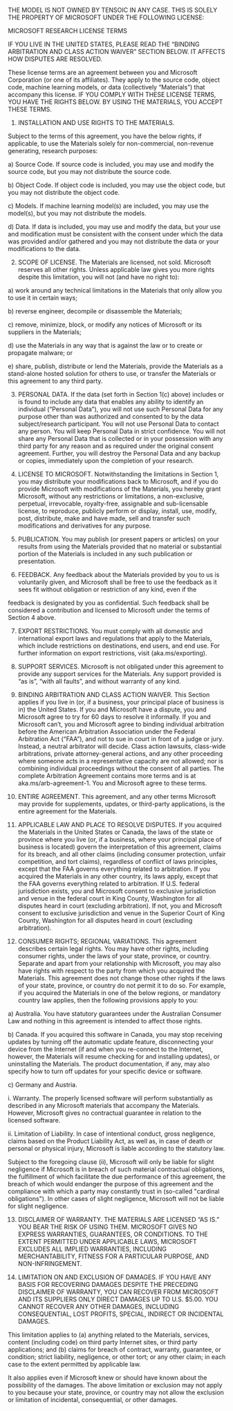THE MODEL IS NOT OWNED BY TENSOIC IN ANY CASE. THIS IS SOLELY THE PROPERTY OF MICROSOFT UNDER THE FOLLOWING LICENSE:

MICROSOFT RESEARCH LICENSE TERMS

IF YOU LIVE IN THE UNITED STATES, PLEASE READ THE “BINDING ARBITRATION AND CLASS ACTION WAIVER” SECTION BELOW. IT AFFECTS HOW DISPUTES ARE RESOLVED.

These license terms are an agreement between you and Microsoft Corporation (or one of its affiliates). They apply to the source code, object code, machine learning models, or data (collectively “Materials”) that accompany this license. IF YOU COMPLY WITH THESE LICENSE TERMS, YOU HAVE THE RIGHTS BELOW. BY USING THE MATERIALS, YOU ACCEPT THESE TERMS.

1) INSTALLATION AND USE RIGHTS TO THE MATERIALS.

Subject to the terms of this agreement, you have the below rights, if applicable, to use the Materials solely for non-commercial, non-revenue generating, research purposes:

a) Source Code. If source code is included, you may use and modify the source code, but you may not distribute the source code.

b) Object Code. If object code is included, you may use the object code, but you may not distribute the object code.

c) Models. If machine learning model(s) are included, you may use the model(s), but you may not distribute the models.

d) Data. If data is included, you may use and modify the data, but your use and modification must be consistent with the consent under which the data was provided and/or gathered and you may not distribute the data or your modifications to the data.

2) SCOPE OF LICENSE. The Materials are licensed, not sold. Microsoft reserves all other rights. Unless applicable law gives you more rights despite this limitation, you will not (and have no right to):

a) work around any technical limitations in the Materials that only allow you to use it in certain ways;

b) reverse engineer, decompile or disassemble the Materials;

c) remove, minimize, block, or modify any notices of Microsoft or its suppliers in the Materials;

d) use the Materials in any way that is against the law or to create or propagate malware; or

e) share, publish, distribute or lend the Materials, provide the Materials as a stand-alone hosted solution for others to use, or transfer the Materials or this agreement to any third party.

3) PERSONAL DATA. If the data (set forth in Section 1(c) above) includes or is found to include any data that enables any ability to identify an individual (“Personal Data”), you will not use such Personal Data for any purpose other than was authorized and consented to by the data subject/research participant. You will not use Personal Data to contact any person. You will keep Personal Data in strict confidence. You will not share any Personal Data that is collected or in your possession with any third party for any reason and as required under the original consent agreement. Further, you will destroy the Personal Data and any backup or copies, immediately upon the completion of your research.

4) LICENSE TO MICROSOFT. Notwithstanding the limitations in Section 1, you may distribute your modifications back to Microsoft, and if you do provide Microsoft with modifications of the Materials, you hereby grant Microsoft, without any restrictions or limitations, a non-exclusive, perpetual, irrevocable, royalty-free, assignable and sub-licensable license, to reproduce, publicly perform or display, install, use, modify, post, distribute, make and have made, sell and transfer such modifications and derivatives for any purpose.

5) PUBLICATION. You may publish (or present papers or articles) on your results from using the Materials provided that no material or substantial portion of the Materials is included in any such publication or presentation.

6) FEEDBACK. Any feedback about the Materials provided by you to us is voluntarily given, and Microsoft shall be free to use the feedback as it sees fit without obligation or restriction of any kind, even if the

feedback is designated by you as confidential. Such feedback shall be considered a contribution and licensed to Microsoft under the terms of Section 4 above.

7) EXPORT RESTRICTIONS. You must comply with all domestic and international export laws and regulations that apply to the Materials, which include restrictions on destinations, end users, and end use. For further information on export restrictions, visit (aka.ms/exporting).

8) SUPPORT SERVICES. Microsoft is not obligated under this agreement to provide any support services for the Materials. Any support provided is “as is”, “with all faults”, and without warranty of any kind.

9) BINDING ARBITRATION AND CLASS ACTION WAIVER. This Section applies if you live in (or, if a business, your principal place of business is in) the United States. If you and Microsoft have a dispute, you and Microsoft agree to try for 60 days to resolve it informally. If you and Microsoft can’t, you and Microsoft agree to binding individual arbitration before the American Arbitration Association under the Federal Arbitration Act (“FAA”), and not to sue in court in front of a judge or jury. Instead, a neutral arbitrator will decide. Class action lawsuits, class-wide arbitrations, private attorney-general actions, and any other proceeding where someone acts in a representative capacity are not allowed; nor is combining individual proceedings without the consent of all parties. The complete Arbitration Agreement contains more terms and is at aka.ms/arb-agreement-1. You and Microsoft agree to these terms.

10) ENTIRE AGREEMENT. This agreement, and any other terms Microsoft may provide for supplements, updates, or third-party applications, is the entire agreement for the Materials.

11) APPLICABLE LAW AND PLACE TO RESOLVE DISPUTES. If you acquired the Materials in the United States or Canada, the laws of the state or province where you live (or, if a business, where your principal place of business is located) govern the interpretation of this agreement, claims for its breach, and all other claims (including consumer protection, unfair competition, and tort claims), regardless of conflict of laws principles, except that the FAA governs everything related to arbitration. If you acquired the Materials in any other country, its laws apply, except that the FAA governs everything related to arbitration. If U.S. federal jurisdiction exists, you and Microsoft consent to exclusive jurisdiction and venue in the federal court in King County, Washington for all disputes heard in court (excluding arbitration). If not, you and Microsoft consent to exclusive jurisdiction and venue in the Superior Court of King County, Washington for all disputes heard in court (excluding arbitration).

12) CONSUMER RIGHTS; REGIONAL VARIATIONS. This agreement describes certain legal rights. You may have other rights, including consumer rights, under the laws of your state, province, or country. Separate and apart from your relationship with Microsoft, you may also have rights with respect to the party from which you acquired the Materials. This agreement does not change those other rights if the laws of your state, province, or country do not permit it to do so. For example, if you acquired the Materials in one of the below regions, or mandatory country law applies, then the following provisions apply to you:

a) Australia. You have statutory guarantees under the Australian Consumer Law and nothing in this agreement is intended to affect those rights.

b) Canada. If you acquired this software in Canada, you may stop receiving updates by turning off the automatic update feature, disconnecting your device from the Internet (if and when you re-connect to the Internet, however, the Materials will resume checking for and installing updates), or uninstalling the Materials. The product documentation, if any, may also specify how to turn off updates for your specific device or software.

c) Germany and Austria.

i. Warranty. The properly licensed software will perform substantially as described in any Microsoft materials that accompany the Materials. However, Microsoft gives no contractual guarantee in relation to the licensed software.

ii. Limitation of Liability. In case of intentional conduct, gross negligence, claims based on the Product Liability Act, as well as, in case of death or personal or physical injury, Microsoft is liable according to the statutory law.

Subject to the foregoing clause (ii), Microsoft will only be liable for slight negligence if Microsoft is in breach of such material contractual obligations, the fulfillment of which facilitate the due performance of this agreement, the breach of which would endanger the purpose of this agreement and the compliance with which a party may constantly trust in (so-called "cardinal obligations"). In other cases of slight negligence, Microsoft will not be liable for slight negligence.

13) DISCLAIMER OF WARRANTY. THE MATERIALS ARE LICENSED “AS IS.” YOU BEAR THE RISK OF USING THEM. MICROSOFT GIVES NO EXPRESS WARRANTIES, GUARANTEES, OR CONDITIONS. TO THE EXTENT PERMITTED UNDER APPLICABLE LAWS, MICROSOFT EXCLUDES ALL IMPLIED WARRANTIES, INCLUDING MERCHANTABILITY, FITNESS FOR A PARTICULAR PURPOSE, AND NON-INFRINGEMENT.

14) LIMITATION ON AND EXCLUSION OF DAMAGES. IF YOU HAVE ANY BASIS FOR RECOVERING DAMAGES DESPITE THE PRECEDING DISCLAIMER OF WARRANTY, YOU CAN RECOVER FROM MICROSOFT AND ITS SUPPLIERS ONLY DIRECT DAMAGES UP TO U.S. $5.00. YOU CANNOT RECOVER ANY OTHER DAMAGES, INCLUDING CONSEQUENTIAL, LOST PROFITS, SPECIAL, INDIRECT OR INCIDENTAL DAMAGES.

This limitation applies to (a) anything related to the Materials, services, content (including code) on third party Internet sites, or third party applications; and (b) claims for breach of contract, warranty, guarantee, or condition; strict liability, negligence, or other tort; or any other claim; in each case to the extent permitted by applicable law.

It also applies even if Microsoft knew or should have known about the possibility of the damages. The above limitation or exclusion may not apply to you because your state, province, or country may not allow the exclusion or limitation of incidental, consequential, or other damages.